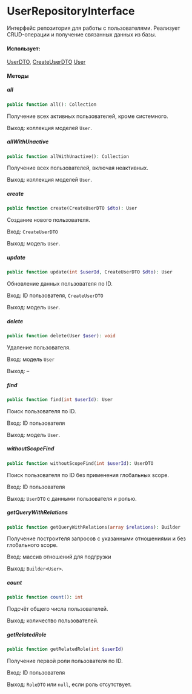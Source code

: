 # UserRepositoryInterface

Интерфейс репозитория для работы с пользователями.
Реализует CRUD-операции и получение связанных данных из базы.

#### Использует:

[UserDTO](/app/DTO/User/UserDTO.md), [CreateUserDTO](/app/DTO/User/CreateUserDTO.md)
[User](/app/Models/User.md)

#### Методы

##### all

```php
public function all(): Collection
```

Получение всех активных пользователей, кроме системного.

Выход: коллекция моделей `User`.

##### allWithUnactive

```php
public function allWithUnactive(): Collection
```

Получение всех пользователей, включая неактивных.

Выход: коллекция моделей `User`.

##### create

```php
public function create(CreateUserDTO $dto): User
```

Создание нового пользователя.

Вход: `CreateUserDTO`

Выход: модель `User`.

##### update

```php
public function update(int $userId, CreateUserDTO $dto): User
```

Обновление данных пользователя по ID.

Вход: ID пользователя, `CreateUserDTO`

Выход: модель `User`.

##### delete

```php
public function delete(User $user): void
```

Удаление пользователя.

Вход: модель `User`

Выход: –

##### find

```php
public function find(int $userId): User
```

Поиск пользователя по ID.

Вход: ID пользователя

Выход: модель `User`.

##### withoutScopeFind

```php
public function withoutScopeFind(int $userId): UserDTO
```

Поиск пользователя по ID без применения глобальных scope.

Вход: ID пользователя

Выход: `UserDTO` с данными пользователя и ролью.

##### getQueryWithRelations

```php
public function getQueryWithRelations(array $relations): Builder
```

Получение построителя запросов с указанными отношениями и без глобального scope.

Вход: массив отношений для подгрузки

Выход: `Builder<User>`.

##### count

```php
public function count(): int
```

Подсчёт общего числа пользователей.

Выход: количество пользователей.

##### getRelatedRole

```php
public function getRelatedRole(int $userId)
```

Получение первой роли пользователя по ID.

Вход: ID пользователя

Выход: `RoleDTO` или `null`, если роль отсутствует.
